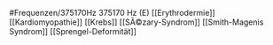 #Frequenzen/375170Hz
375170 Hz (E)
[[Erythrodermie]]
[[Kardiomyopathie]]
[[Krebs]]
[[SÃ©zary-Syndrom]]
[[Smith-Magenis Syndrom]]
[[Sprengel-Deformität]]